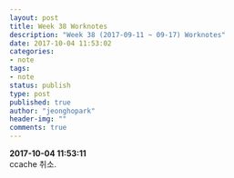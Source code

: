 ```yaml
---
layout: post
title: Week 38 Worknotes
description: "Week 38 (2017-09-11 ~ 09-17) Worknotes"
date: 2017-10-04 11:53:02
categories:
- note
tags:
- note
status: publish
type: post
published: true
author: "jeonghopark"
header-img: ""
comments: true
---             
```

**2017-10-04 11:53:11**                                
ccache 취소.              



